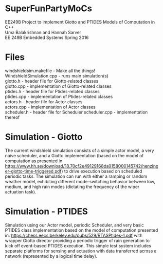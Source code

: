 # SuperFunPartyMoCs
EE249B Project to implement Giotto and PTIDES Models of Computation in C++  
Uma Balakrishnan and Hannah Sarver  
EE 249B Embedded Systems Spring 2016  

# Files
windshieldsim.makefile - Make all the things!  
WindshieldSimulation.cpp - runs main simulation(s)  
giotto.h - header file for Giotto-related classes  
giotto.cpp - implementation of Giotto-related classes  
ptides.h - header file for Ptides-related classes  
ptides.cpp - implementation of Ptides-related classes  
actors.h - header file for Actor classes  
actors.cpp - implementation of Actor classes  
scheduler.h - header file for Scheduler
scheduler.cpp - implementation thereof

# Simulation - Giotto
The current windshield simulation consists of a simple actor model, a very naive scheduler, and a Giotto implementation (based on the model of computation as presented in https://www.hh.se/download/18.70cf2e49129168da0158000145742/henzinger-giotto-time-triggered.pdf) to drive execution based on scheduled periodic tasks.  The simulation can run with either a ramping or random weather model, exhibiting different mode-switching behavior between low, medium, and high rain modes (dictating the frequency of the wiper actuation task).

# Simulation - PTIDES
Simulation using our Actor model, periodic Scheduler, and very basic PTIDES class implementation based on the model of computation presented in: https://chess.eecs.berkeley.edu/pubs/529/RTASPtides-1.pdf with wrapper Giotto director providing a periodic trigger of rain generation to kick off event-based PTIDES execution. This simple test system includes separate platforms for sensing and actuation with data transferred across a network (represented by a logical time delay).
